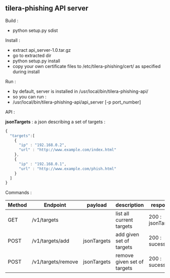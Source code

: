 ## tilera-phishing API server

Build :
  * python setup.py sdist

Install :
  * extract api_server-1.0.tar.gz
  * go to extracted dir
  * python setup.py install
  * copy your own certificate files to /etc/tilera-phishing/cert/ as specified during install

Run :
  * by default, server is installed in /usr/local/bin/tilera-phishing-api/
  * so you can run :
  * /usr/local/bin/tilera-phishing-api/api_server [-p port_number]


API :

**jsonTargets** :
a json describing a set of targets :
```javascript
{
  "targets":[
    {
      "ip" : "192.168.0.2",
      "url" : "http://www.example.com/index.html"
    },
    {
      "ip" : "192.168.0.1",
      "url" : "http://www.example.com/phish.html"
    }
  ]
}
```

Commands :

| Method   | Endpoint           | payload     | description                 | response            |
| -------- | ------------------ | ----------- | --------------------------- | ------------------- |
| GET      | /v1/targets        |             | list all current targets    | 200 : jsonTargets   |
| POST     | /v1/targets/add    | jsonTargets | add given set of targets    | 200 : sucess        |
| POST     | /v1/targets/remove | jsonTargets | remove given set of targets | 200 : sucess        |
